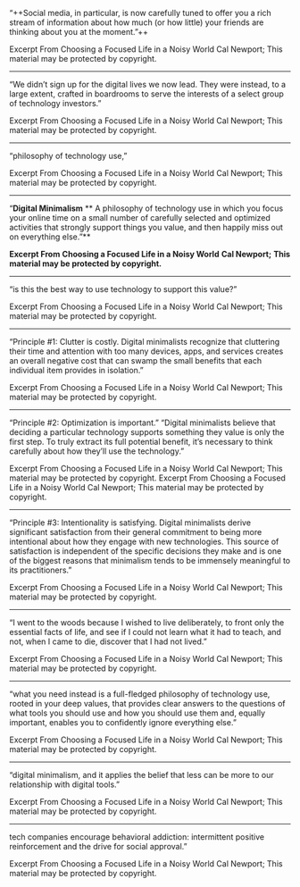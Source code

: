 “++Social media, in particular, is now carefully tuned to offer you a rich stream of information about how much (or how little) your friends are thinking about you at the moment.”++

Excerpt From
Choosing a Focused Life in a Noisy World
Cal Newport;
This material may be protected by copyright.

---- 

“We didn’t sign up for the digital lives we now lead. They were instead, to a large extent, crafted in boardrooms to serve the interests of a select group of technology investors.”

Excerpt From
Choosing a Focused Life in a Noisy World
Cal Newport;
This material may be protected by copyright.

---- 

“philosophy of technology use,”

Excerpt From
Choosing a Focused Life in a Noisy World
Cal Newport;
This material may be protected by copyright.

---- 

“**Digital Minimalism**
**
A philosophy of technology use in which you focus your online time on a small number of carefully selected and optimized activities that strongly support things you value, and then happily miss out on everything else.”**

**Excerpt From**
**Choosing a Focused Life in a Noisy World**
**Cal Newport;**
**This material may be protected by copyright.**

---- 

“is this the best way to use technology to support this value?”

Excerpt From
Choosing a Focused Life in a Noisy World
Cal Newport;
This material may be protected by copyright.

---- 

“Principle #1: Clutter is costly.
Digital minimalists recognize that cluttering their time and attention with too many devices, apps, and services creates an overall negative cost that can swamp the small benefits that each individual item provides in isolation.”

Excerpt From
Choosing a Focused Life in a Noisy World
Cal Newport;
This material may be protected by copyright.

---- 

“Principle #2: Optimization is important.”
“Digital minimalists believe that deciding a particular technology supports something they value is only the first step. To truly extract its full potential benefit, it’s necessary to think carefully about how they’ll use the technology.”

Excerpt From
Choosing a Focused Life in a Noisy World
Cal Newport;
This material may be protected by copyright.
Excerpt From
Choosing a Focused Life in a Noisy World
Cal Newport;
This material may be protected by copyright.

---- 

“Principle #3: Intentionality is satisfying.
Digital minimalists derive significant satisfaction from their general commitment to being more intentional about how they engage with new technologies. This source of satisfaction is independent of the specific decisions they make and is one of the biggest reasons that minimalism tends to be immensely meaningful to its practitioners.”

Excerpt From
Choosing a Focused Life in a Noisy World
Cal Newport;
This material may be protected by copyright.

---- 

“I went to the woods because I wished to live deliberately, to front only the essential facts of life, and see if I could not learn what it had to teach, and not, when I came to die, discover that I had not lived.”

Excerpt From
Choosing a Focused Life in a Noisy World
Cal Newport;
This material may be protected by copyright.

---- 

“what you need instead is a full-fledged philosophy of technology use, rooted in your deep values, that provides clear answers to the questions of what tools you should use and how you should use them and, equally important, enables you to confidently ignore everything else.”

Excerpt From
Choosing a Focused Life in a Noisy World
Cal Newport;
This material may be protected by copyright.

---

“digital minimalism, and it applies the belief that less can be more to our relationship with digital tools.”

Excerpt From
Choosing a Focused Life in a Noisy World
Cal Newport;
This material may be protected by copyright.

---
tech companies encourage behavioral addiction: intermittent positive reinforcement and the drive for social approval.”

Excerpt From
Choosing a Focused Life in a Noisy World
Cal Newport;
This material may be protected by copyright.
